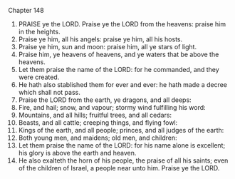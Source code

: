 

Chapter 148

1. PRAISE ye the LORD.  Praise ye the LORD from the heavens: praise him in the heights.
2. Praise ye him, all his angels: praise ye him, all his hosts.
3. Praise ye him, sun and moon: praise him, all ye stars of light.
4. Praise him, ye heavens of heavens, and ye waters that be above the heavens.
5. Let them praise the name of the LORD: for he commanded, and they were created.
6. He hath also stablished them for ever and ever: he hath made a decree which shall not pass.
7. Praise the LORD from the earth, ye dragons, and all deeps:
8. Fire, and hail; snow, and vapour; stormy wind fulfilling his word:
9. Mountains, and all hills; fruitful trees, and all cedars:
10. Beasts, and all cattle; creeping things, and flying fowl:
11. Kings of the earth, and all people; princes, and all judges of the earth:
12. Both young men, and maidens; old men, and children:
13. Let them praise the name of the LORD: for his name alone is excellent; his glory is above the earth and heaven.
14. He also exalteth the horn of his people, the praise of all his saints; even of the children of Israel, a people near unto him.  Praise ye the LORD.

